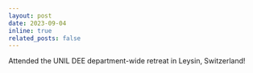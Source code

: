 ```yaml
---
layout: post
date: 2023-09-04
inline: true
related_posts: false
---
```


Attended the UNIL DEE department-wide retreat in Leysin, Switzerland!
